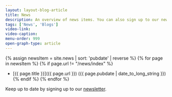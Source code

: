 ```yaml
---
layout: layout-blog-article
title: News
description: An overview of news items. You can also sign up to our newsletter or follow us on LinkedIn or Twitter. 
tags: ['News', 'Blogs']
video-link:
video-caption:
menu-order: 999
open-graph-type: article
---
```


{% assign newsItem = site.news | sort: 'pubdate' | reverse %}
{% for page in newsItem %}
{% if page.url != "/news/index" %}
- [{{ page.title }}]({{ page.url }}) ({{ page.pubdate | date_to_long_string }})
{% endif %}
{% endfor %}

Keep up to date by signing up to our [newsletter](/newsletter/).